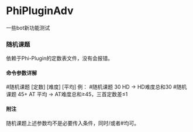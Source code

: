# PhiPluginAdv
一些bot新功能测试

### 随机课题

依赖于Phi-Plugin的定数表文件，没有会报错。

#### 命令参数详解

#随机课题 [定数] [难度] [平均]
例：
#随机课题 30 HD → HD难度总和30
#随机课题 45+ AT 平均 → AT难度总和≥45，三首定数差≤1

#### 附注

随机课题上述参数均不是必要传入条件，同时/或者#均可。
